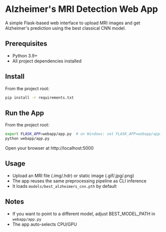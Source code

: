 # Alzheimer's MRI Detection Web App

A simple Flask-based web interface to upload MRI images and get Alzheimer's prediction using the best classical CNN model.

## Prerequisites
- Python 3.9+
- All project dependencies installed

## Install
From the project root:
```bash
pip install -r requirements.txt
```

## Run the App
From the project root:
```bash
export FLASK_APP=webapp/app.py  # on Windows: set FLASK_APP=webapp/app.py
python webapp/app.py
```
Open your browser at http://localhost:5000

## Usage
- Upload an MRI file (.img/.hdr) or static image (.gif/.jpg/.png)
- The app reuses the same preprocessing pipeline as CLI inference
- It loads `models/best_alzheimers_cnn.pth` by default

## Notes
- If you want to point to a different model, adjust BEST_MODEL_PATH in `webapp/app.py`
- The app auto-selects CPU/GPU
